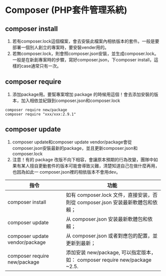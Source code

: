 # Composer (PHP套件管理系統)
## composer install
   1. 若有composer.lock這個檔案，會去安裝此檔案內相依版本的套件。一般是要部署一個別人創立的專案時，要安裝vender用的。
   2. 若無composer.lock，則會照composer.json安裝，並生成composer.lock。一般是在新創專案時的步驟，寫好composer.json，下composer install，這樣的case通常只有一次。

## composer require
   1. 添加package用。要幫專案增加 package 的時候用這個！會去添加安裝的版本，加入相依並紀錄到composer.json和composer.lock
```
composer require new/package
composer require "xxx/xxx:2.9.1"
```
    
## composer update
   1. composer update和composer update vendor/package會從composer.json安裝最新的package，並且更新composer.json和composer.lock
   2. 注意！有的 package 改版不向下相容，會讓原本預期的行為改變，團隊中如果有某人擅自更動套件的版本可能會導致災難，清楚知道自己在做什麼再用，也因為如此一  composer.json裡的相依版本不會用dev。
  

指令 | 功能
---- | ----
composer install | 如有 composer.lock 文件，直接安装，否則從 composer.json 安装最新軟體包和依賴；
composer update | 从 composer.json 安装最新軟體包和依賴；
composer update vendor/package | 从 composer.json 或者對應包的配置，並更新到最新；
composer require new/package | 添加安装 new/package, 可以指定版本，如： composer require new/package ~2.5.